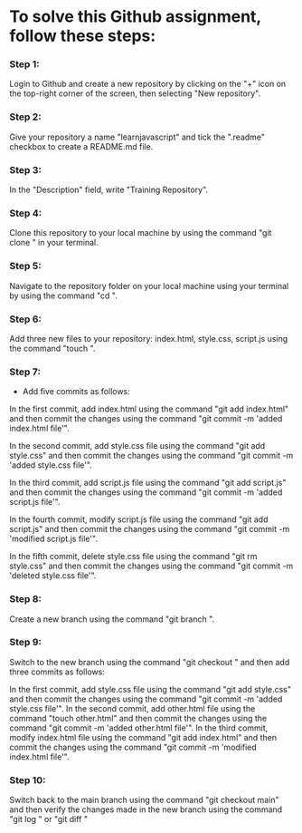 # To solve this Github assignment, follow these steps:

### Step 1:

Login to Github and create a new repository by clicking on the "+" icon on the top-right corner of the screen, then selecting "New repository".

### Step 2:

Give your repository a name "learnjavascript" and tick the ".readme" checkbox to create a README.md file.

### Step 3:

In the "Description" field, write "Training Repository".

### Step 4:

Clone this repository to your local machine by using the command "git clone <repository-url>" in your terminal.

### Step 5:

Navigate to the repository folder on your local machine using your terminal by using the command "cd <repository-folder-name>".

### Step 6:

Add three new files to your repository: index.html, style.css, script.js using the command "touch <filename>".

### Step 7:

- Add five commits as follows:

In the first commit, add index.html using the command "git add index.html" and then commit the changes using the command "git commit -m 'added index.html file'".

In the second commit, add style.css file using the command "git add style.css" and then commit the changes using the command "git commit -m 'added style.css file'".

In the third commit, add script.js file using the command "git add script.js" and then commit the changes using the command "git commit -m 'added script.js file'".

In the fourth commit, modify script.js file using the command "git add script.js" and then commit the changes using the command "git commit -m 'modified script.js file'".

In the fifth commit, delete style.css file using the command "git rm style.css" and then commit the changes using the command "git commit -m 'deleted style.css file'".

### Step 8:

Create a new branch using the command "git branch <new-branch-name>".

### Step 9:

Switch to the new branch using the command "git checkout <new-branch-name>" and then add three commits as follows:

In the first commit, add style.css file using the command "git add style.css" and then commit the changes using the command "git commit -m 'added style.css file'".
In the second commit, add other.html file using the command "touch other.html" and then commit the changes using the command "git commit -m 'added other.html file'".
In the third commit, modify index.html file using the command "git add index.html" and then commit the changes using the command "git commit -m 'modified index.html file'".

### Step 10:

Switch back to the main branch using the command "git checkout main" and then verify the changes made in the new branch using the command "git log <new-branch-name>" or "git diff <new-branch-name>"
